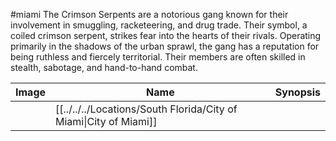 #miami 
The Crimson Serpents are a notorious gang known for their involvement in smuggling, racketeering, and drug trade. Their symbol, a coiled crimson serpent, strikes fear into the hearts of their rivals. Operating primarily in the shadows of the urban sprawl, the gang has a reputation for being ruthless and fiercely territorial. Their members are often skilled in stealth, sabotage, and hand-to-hand combat.

| Image | Name   | Synopsis |
| ----- | ------ | -------- |
|       | [[../../../Locations/South Florida/City of Miami\|City of Miami]] |         |